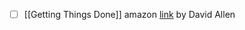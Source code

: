 
- [ ] [[Getting Things Done]] amazon [link](https://www.amazon.com/Getting-Things-Done-Stress-Free-Productivity/dp/0142000280) by David Allen
